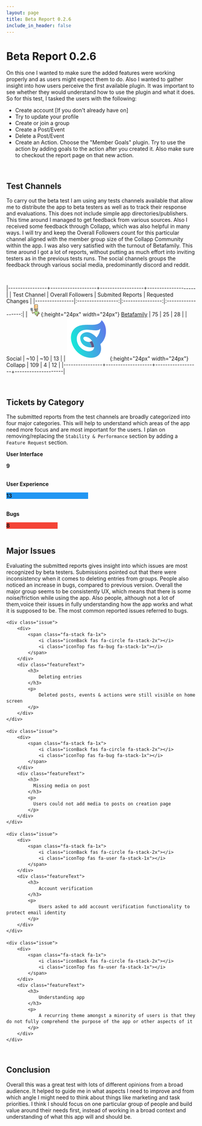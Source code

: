 ```yaml
---
layout: page
title: Beta Report 0.2.6
include_in_header: false
---
```


# Beta Report 0.2.6
On this one I wanted to make sure the added features were working properly and as users might expect them to do. Also I wanted to gather insight into how users perceive the first available plugin. It was important to see whether they would understand how to use the plugin and what it does. So for this test, I tasked the users with the following:

- Create account [If you don't already have on]
- Try to update your profile
- Create or join a group
- Create a Post/Event
- Delete a Post/Event
- Create an Action. Choose the "Member Goals" plugin. Try to use the action by adding goals to the action after you created it. Also make sure to checkout the report page on that new action.

<br>

## Test Channels
To carry out the beta test I am using any tests channels available that allow me to distribute the app to beta testers as well as to track their response and evaluations. This does not include simple app directories/publishers. This time around I managed to get feedback from various sources. Also I received some feedback through Collapp, which was also helpful in many ways. I will try and keep the Overall Followers count for this particular channel aligned with the member group size of the Collapp Community within the app. I was also very satisfied with the turnout of Betafamily. This time around I got a lot of reports, without putting as much effort into inviting testers as in the previous tests runs. The social channels groups the feedback through various social media, predominantly discord and reddit.

<br>

|----------------+-------------------+------------------+--------------------|
| Test Channel   | Overall Followers | Submited Reports | Requested Changes |
|----------------|:-----------------:|:----------------:|:------------------:|
| ![icon](/assets/betafamily.png){:height="24px" width="24px"} [Betafamily](https://betafamily.com/app/113319) | 75                | 25               | 28                 |
| Social  | ~10 | ~10 | 13 |
| ![icon](/assets/appicon.png){:height="24px" width="24px"} Collapp | 109 | 4 | 12 |
|----------------+-------------------+------------------+--------------------|

<br>

## Tickets by Category
The submitted reports from the test channels are broadly categorized into four major categories. This will help to understand which areas of the app need more focus and are most important for the users. I plan on removing/replacing the `Stability & Performance` section by adding a `Feature Request` section.

<div markdown="0" width="100%">
  <style>

  .ticketTitleContainer {
    width: 100%;
  }

  .leading {
    float: left;
  }

  .trailing {as
    height: 100%;
    padding-top: 1%;
    vertical-align: middle;
  }

  .ccontainer {
    width: 100%;
  }

  .skills {
    text-align: right;
    padding-top: 10px;
    padding-bottom: 10px;
    padding-right: 10px;
    color: white;
  }

  .ui {width: 30%; background-color: #4CAF50;}
  .ux {width: 43%; background-color: #2196F3;}
  .sp {width: 0%; background-color: #9900cc;}
  .bug {width: 27%; background-color: #f44336;}
  </style>

  <div class="ticketTitleContainer">
    <div class="leading">
      <span class="fa-stack fa-1x">
          <i class="iconBack fas fa-circle fa-stack-2x"></i>
          <i class="iconTop fas fa-mobile fa-stack-1x"></i>
      </span>
    </div>
    <div class="trailing">
      <p><b>User Interface</b></p>
    </div>
  </div>
  <div class="ccontainer">
    <div class="skills ui"><b>9</b></div>
  </div>
  <br>

  <div class="ticketTitleContainer">
    <div class="leading">
      <span class="fa-stack fa-1x">
          <i class="iconBack fas fa-circle fa-stack-2x"></i>
          <i class="iconTop fas fa-user fa-stack-1x"></i>
      </span>
    </div>
    <div class="trailing">
      <p><b>User Experience</b></p>
    </div>
  </div>
  <div class="ccontainer">
    <div class="skills ux"><b>13</b></div>
  </div>
  <br>

  <div class="ticketTitleContainer">
    <div class="leading">
      <span class="fa-stack fa-1x">
          <i class="iconBack fas fa-circle fa-stack-2x"></i>
          <i class="iconTop fas fa-bug fa-stack-1x"></i>
      </span>
    </div>
    <div class="trailing">
      <p><b>Bugs</b></p>
    </div>
  </div>
  <div class="ccontainer">
    <div class="skills bug"><b>8</b></div>
  </div>
  <br>

</div>

## Major Issues
Evaluating the submitted reports gives insight into which issues are most recognized by beta testers. Submissions pointed out that there were inconsistency when it comes to deleting entries from groups. People also noticed an increase in bugs, compared to previous version. Overall the major group seems to be consistently UX, which means that there is some noise/friction while using the app. Also people, although not a lot of them,voice their issues in fully understanding how the app works and what it is supposed to be.
The most common reported issues referred to bugs.

<div class="issues">

    <div class="issue">
        <div>
            <span class="fa-stack fa-1x">
                <i class="iconBack fas fa-circle fa-stack-2x"></i>
                <i class="iconTop fas fa-bug fa-stack-1x"></i>
            </span>
        </div>
        <div class="featureText">
            <h3>
                Deleting entries
            </h3>
            <p>
                Deleted posts, events & actions were still visible on home screen
            </p>
        </div>
    </div>

    <div class="issue">
        <div>
            <span class="fa-stack fa-1x">
                <i class="iconBack fas fa-circle fa-stack-2x"></i>
                <i class="iconTop fas fa-bug fa-stack-1x"></i>
            </span>
        </div>
        <div class="featureText">
            <h3>
              Missing media on post
            </h3>
            <p>
              Users could not add media to posts on creation page
            </p>
        </div>
    </div>

    <div class="issue">
        <div>
            <span class="fa-stack fa-1x">
                <i class="iconBack fas fa-circle fa-stack-2x"></i>
                <i class="iconTop fas fa-user fa-stack-1x"></i>
            </span>
        </div>
        <div class="featureText">
            <h3>
                Account verification
            </h3>
            <p>
                Users asked to add account verification functionality to protect email identity
            </p>
        </div>
    </div>

    <div class="issue">
        <div>
            <span class="fa-stack fa-1x">
                <i class="iconBack fas fa-circle fa-stack-2x"></i>
                <i class="iconTop fas fa-user fa-stack-1x"></i>
            </span>
        </div>
        <div class="featureText">
            <h3>
                Understanding app
            </h3>
            <p>
                A recurring theme amongst a minority of users is that they do not fully comprehend the purpose of the app or other aspects of it
            </p>
        </div>
    </div>

</div>

<br>

## Conclusion
Overall this was a great test with lots of different opinions from a broad audience. It helped to guide me in what aspects I need to improve and from which angle I might need to think about things like marketing and task priorities. I think I should focus on one particular group of people and build value around their needs first, instead of working in a broad context and understanding of what this app will and should be.